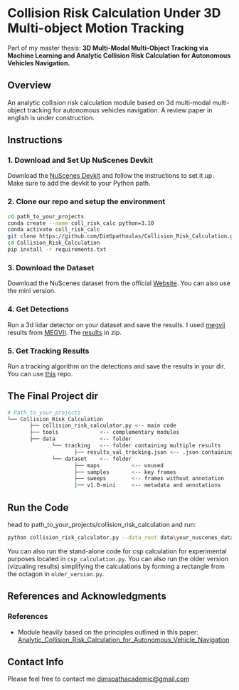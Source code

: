 # Collision Risk Calculation Under 3D Multi-object Motion Tracking
Part of my master thesis: **3D Multi-Modal Multi-Object Tracking via Machine Learning and Analytic Collision Risk Calculation for Autonomous Vehicles Navigation.**

 
## Overview
An analytic collision risk calculation module based on 3d multi-modal multi-object tracking for autonomous vehicles navigation.
A review paper in english is under construction.

## Instructions

### 1. Download and Set Up NuScenes Devkit
Download the [NuScenes Devkit](https://github.com/nutonomy/nuscenes-devkit) and follow the instructions to set it up.
Make sure to add the devkit to your Python path.

### 2. Clone our repo and setup the environment
```bash
cd path_to_your_projects
conda create --name coll_risk_calc python=3.10
conda activate coll_risk_calc
git clone https://github.com/DimSpathoulas/Collision_Risk_Calculation.git
cd Collision_Risk_Calculation
pip install -r requirements.txt
```

### 3. Download the Dataset
Download the NuScenes dataset from the official [Website](https://www.nuscenes.org/).
You can also use the mini version.

### 4. Get Detections
Run a 3d lidar detector on your dataset and save the results.
I used [megvii](https://arxiv.org/abs/1908.09492) results from [MEGVII](https://github.com/V2AI/Det3D).
The [results](https://www.nuscenes.org/data/detection-megvii.zip) in zip.

### 5. Get Tracking Results
Run a tracking algorithm on the detections and save the results in your dir.
You can use [this](https://github.com/eddyhkchiu/mahalanobis_3d_multi_object_tracking) repo.


## The Final Project dir
```bash
# Path_to_your_projects        
└── Collision_Risk_Calculation
       ├── collision_risk_calculator.py <-- main code
       ├── tools             <-- complementary modules
       ├── data              <-- folder
              └── tracking   <-- folder containing multiple results
                     ├── results_val_tracking.json <-- .json containing results
              └── dataset    <-- folder
                     ├── maps          <-- unused
                     ├── samples       <-- key frames
                     ├── sweeps        <-- frames without annotation
                     |── v1.0-mini     <-- metadata and annotations
```

## Run the Code
head to path_to_your_projects/collision_risk_calculation and run:
```bash
python collision_risk_calculator.py --data_root data\your_nuscenes_data --version your_version --tracking_file data\tracking\your_tracking_results.json --distance_thresh 10 --projection_window 2 
```
You can also run the stand-alone code for csp calculation for experimental purposes located in ```csp_calculation.py```.
You can also run the older version (vizualing results) simplifying the calculations by forming a rectangle from the octagon in ```older_version.py```.



## References and Acknowledgments

### References
- Module heavily based on the principles outlined in this paper: [Analytic_Collision_Risk_Calculation_for_Autonomous_Vehicle_Navigation](https://ieeexplore.ieee.org/document/8793264)
<!--
### Acknowledgments
- I built my minkowski sum calculator on top of this implementation:
https://github.com/grzesiek2201/MinkowskiSum
-->

## Contact Info
Please feel free to contact me [dimspathacademic@gmail.com](mailto:dimspathacademic@gmail.com)
